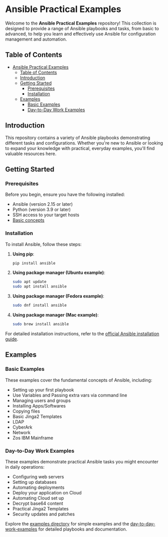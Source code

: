 # Ansible Practical Examples

Welcome to the **Ansible Practical Examples** repository! This collection is designed to provide a range of Ansible playbooks and tasks, from basic to advanced, to help you learn and effectively use Ansible for configuration management and automation.

## Table of Contents

- [Ansible Practical Examples](#ansible-practical-examples)
  - [Table of Contents](#table-of-contents)
  - [Introduction](#introduction)
  - [Getting Started](#getting-started)
    - [Prerequisites](#prerequisites)
    - [Installation](#installation)
  - [Examples](#examples)
    - [Basic Examples](#basic-examples)
    - [Day-to-Day Work Examples](#day-to-day-work-examples)


## Introduction

This repository contains a variety of Ansible playbooks demonstrating different tasks and configurations. Whether you're new to Ansible or looking to expand your knowledge with practical, everyday examples, you'll find valuable resources here.

## Getting Started

### Prerequisites

Before you begin, ensure you have the following installed:

- Ansible (version 2.15 or later)
- Python (version 3.9 or later)
- SSH access to your target hosts
- [Basic concepts](https://paulomenon.github.io/) 

### Installation

To install Ansible, follow these steps:

1. **Using pip**:
    ```sh
    pip install ansible
    ```

2. **Using package manager (Ubuntu example)**:
    ```sh
    sudo apt update
    sudo apt install ansible
    ```
3. **Using package manager (Fedora example)**:
    ```sh
    sudo dnf install ansible
    ```
4. **Using package manager (Mac example)**:
    ```sh
    sudo brew install ansible
    ```


For detailed installation instructions, refer to the [official Ansible installation guide](https://docs.ansible.com/ansible/latest/installation_guide/intro_installation.html).

## Examples

### Basic Examples

These examples cover the fundamental concepts of Ansible, including:

- Setting up your first playbook
- Use Variables and Passing extra vars via command line
- Managing users and groups
- Installing Apps/Softwares
- Copying files
- Basic Jinga2 Templates
- LDAP
- CyberArk
- Network
- Zos IBM Mainframe

### Day-to-Day Work Examples

These examples demonstrate practical Ansible tasks you might encounter in daily operations:

- Configuring web servers
- Setting up databases
- Automating deployments
- Deploy your application on Cloud
- Automating Cloud set up
- Decrypt base64 content
- Practical Jinga2 Templates
- Security updates and patches

Explore the [examples directory](./examples) for simple examples and the [day-to-day-work-examples](./day-to-day-work-examples) for detailed playbooks and documentation.

